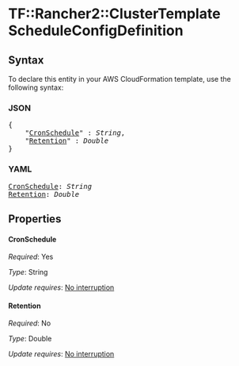# TF::Rancher2::ClusterTemplate ScheduleConfigDefinition

## Syntax

To declare this entity in your AWS CloudFormation template, use the following syntax:

### JSON

<pre>
{
    "<a href="#cronschedule" title="CronSchedule">CronSchedule</a>" : <i>String</i>,
    "<a href="#retention" title="Retention">Retention</a>" : <i>Double</i>
}
</pre>

### YAML

<pre>
<a href="#cronschedule" title="CronSchedule">CronSchedule</a>: <i>String</i>
<a href="#retention" title="Retention">Retention</a>: <i>Double</i>
</pre>

## Properties

#### CronSchedule

_Required_: Yes

_Type_: String

_Update requires_: [No interruption](https://docs.aws.amazon.com/AWSCloudFormation/latest/UserGuide/using-cfn-updating-stacks-update-behaviors.html#update-no-interrupt)

#### Retention

_Required_: No

_Type_: Double

_Update requires_: [No interruption](https://docs.aws.amazon.com/AWSCloudFormation/latest/UserGuide/using-cfn-updating-stacks-update-behaviors.html#update-no-interrupt)

